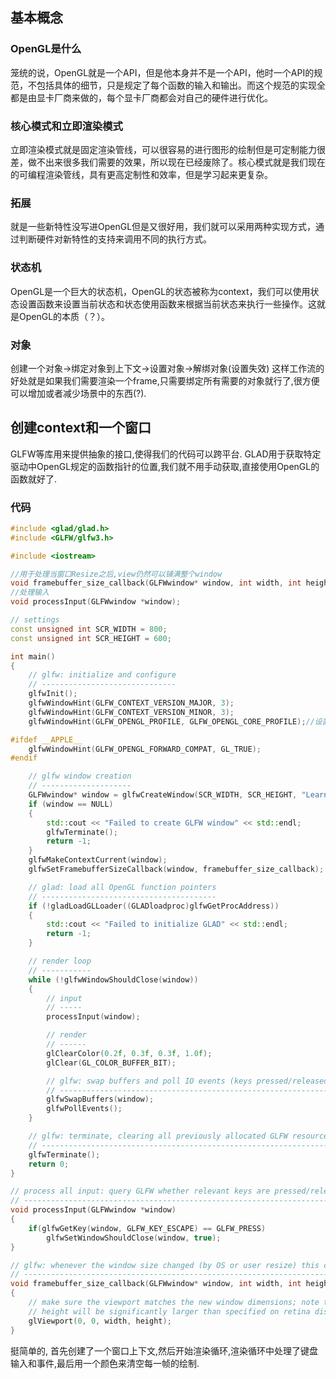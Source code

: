 ## 基本概念
### OpenGL是什么
笼统的说，OpenGL就是一个API，但是他本身并不是一个API，他时一个API的规范，不包括具体的细节，只是规定了每个函数的输入和输出。而这个规范的实现全都是由显卡厂商来做的，每个显卡厂商都会对自己的硬件进行优化。
### 核心模式和立即渲染模式
立即渲染模式就是固定渲染管线，可以很容易的进行图形的绘制但是可定制能力很差，做不出来很多我们需要的效果，所以现在已经废除了。核心模式就是我们现在的可编程渲染管线，具有更高定制性和效率，但是学习起来更复杂。
### 拓展
就是一些新特性没写进OpenGL但是又很好用，我们就可以采用两种实现方式，通过判断硬件对新特性的支持来调用不同的执行方式。
### 状态机
OpenGL是一个巨大的状态机，OpenGL的状态被称为context，我们可以使用状态设置函数来设置当前状态和状态使用函数来根据当前状态来执行一些操作。这就是OpenGL的本质（？）。
### 对象
创建一个对象->绑定对象到上下文->设置对象->解绑对象(设置失效)
这样工作流的好处就是如果我们需要渲染一个frame,只需要绑定所有需要的对象就行了,很方便可以增加或者减少场景中的东西(?).
## 创建context和一个窗口
GLFW等库用来提供抽象的接口,使得我们的代码可以跨平台.
GLAD用于获取特定驱动中OpenGL规定的函数指针的位置,我们就不用手动获取,直接使用OpenGL的函数就好了.
### 代码
```Cpp
#include <glad/glad.h>
#include <GLFW/glfw3.h>

#include <iostream>

//用于处理当窗口Resize之后,view仍然可以铺满整个window
void framebuffer_size_callback(GLFWwindow* window, int width, int height);
//处理输入
void processInput(GLFWwindow *window);

// settings
const unsigned int SCR_WIDTH = 800;
const unsigned int SCR_HEIGHT = 600;

int main()
{
    // glfw: initialize and configure
    // ------------------------------
    glfwInit();
    glfwWindowHint(GLFW_CONTEXT_VERSION_MAJOR, 3);
    glfwWindowHint(GLFW_CONTEXT_VERSION_MINOR, 3);
    glfwWindowHint(GLFW_OPENGL_PROFILE, GLFW_OPENGL_CORE_PROFILE);//设置opengl版本和核心模式

#ifdef __APPLE__
    glfwWindowHint(GLFW_OPENGL_FORWARD_COMPAT, GL_TRUE);
#endif

    // glfw window creation
    // --------------------
    GLFWwindow* window = glfwCreateWindow(SCR_WIDTH, SCR_HEIGHT, "LearnOpenGL", NULL, NULL);
    if (window == NULL)
    {
        std::cout << "Failed to create GLFW window" << std::endl;
        glfwTerminate();
        return -1;
    }
    glfwMakeContextCurrent(window);
    glfwSetFramebufferSizeCallback(window, framebuffer_size_callback);

    // glad: load all OpenGL function pointers
    // ---------------------------------------
    if (!gladLoadGLLoader((GLADloadproc)glfwGetProcAddress))
    {
        std::cout << "Failed to initialize GLAD" << std::endl;
        return -1;
    }    

    // render loop
    // -----------
    while (!glfwWindowShouldClose(window))
    {
        // input
        // -----
        processInput(window);

        // render
        // ------
        glClearColor(0.2f, 0.3f, 0.3f, 1.0f);
        glClear(GL_COLOR_BUFFER_BIT);

        // glfw: swap buffers and poll IO events (keys pressed/released, mouse moved etc.)
        // -------------------------------------------------------------------------------
        glfwSwapBuffers(window);
        glfwPollEvents();
    }

    // glfw: terminate, clearing all previously allocated GLFW resources.
    // ------------------------------------------------------------------
    glfwTerminate();
    return 0;
}

// process all input: query GLFW whether relevant keys are pressed/released this frame and react accordingly
// ---------------------------------------------------------------------------------------------------------
void processInput(GLFWwindow *window)
{
    if(glfwGetKey(window, GLFW_KEY_ESCAPE) == GLFW_PRESS)
        glfwSetWindowShouldClose(window, true);
}

// glfw: whenever the window size changed (by OS or user resize) this callback function executes
// ---------------------------------------------------------------------------------------------
void framebuffer_size_callback(GLFWwindow* window, int width, int height)
{
    // make sure the viewport matches the new window dimensions; note that width and 
    // height will be significantly larger than specified on retina displays.
    glViewport(0, 0, width, height);
}
```
挺简单的, 首先创建了一个窗口上下文,然后开始渲染循环,渲染循环中处理了键盘输入和事件,最后用一个颜色来清空每一帧的绘制.